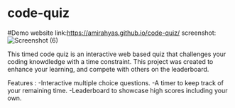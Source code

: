 # code-quiz
#Demo
website link:https://amirahyas.github.io/code-quiz/
screenshot:![Screenshot (6)](https://github.com/amirahyas/code-quiz/assets/143109513/703eee08-9181-4f0d-9454-05418f674f11)


This timed code quiz is an interactive web based quiz that challenges your coding knowdledge with a time constraint. This project was created to enhance your learning, and compete with others on the leaderboard.

Features : 
-Interactive multiple choice questions.
-A timer to keep track of your remaining time.
-Leaderboard to showcase high scores including your own.

